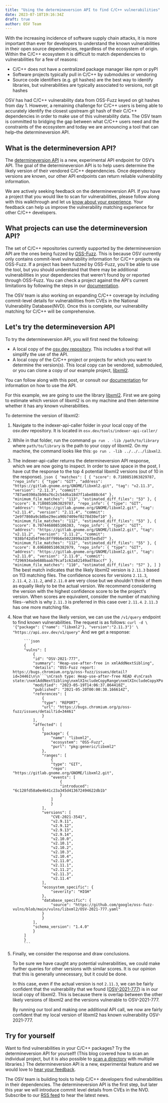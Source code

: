 ```yaml
---
title: "Using the determineversion API to find C/C++ vulnerabilities"
date: 2023-07-18T19:16:34Z
draft: true
author: OSV Team
---
```

With the increasing incidence of software supply chain attacks, it is more important than ever for developers to understand the known vulnerabilities in their open source dependencies, regardless of the ecosystem of origin. Within the C/C++ ecosystem it is difficult to match dependencies to vulnerabilities for a few of reasons:

- C/C++ does not have a centralized package manager like npm or pyPI
- Software projects typically pull in C/C++ by submodules or vendoring
- Source code identifiers (e.g. git hashes) are the best way to identify libraries, but vulnerabilities are typically associated to versions, not git hashes

OSV has had C/C++ vulnerability data from OSS-Fuzz keyed on git hashes from day 1. However, a remaining challenge for C/C++ users is being able to accurately identify the closest upstream git hash of their C/C++ dependencies in order to make use of this vulnerability data. The OSV team is committed to bridging the gap between what C/C++ users need and the constraints of the ecosystem and today we are announcing a tool that can help–the determineversion API. 
<!--more-->

## What is the determineversion API?
The [determineversion API](https://google.github.io/osv.dev/post-v1-determineversion/) is a new, experimental API endpoint for OSV’s API. The goal of the determineversion API is to help users determine the likely version of their vendored C/C++ dependencies. Once dependency versions are known, our other API endpoints can return reliable vulnerability information. 

We are actively seeking feedback on the determineversion API. If you have a project that you would like to scan for vulnerabilities, please follow along with this walkthrough and let us [know about your experience](https://github.com/google/osv.dev/issues/new). Your feedback can help us improve the vulnerability matching experience for other C/C++ developers. 

## What projects can use the determineversion API?
The set of C/C++ repositories currently supported by the determineversion API are the ones being fuzzed by [OSS-Fuzz](https://github.com/google/oss-fuzz). This is because OSV currently only contains commit-level vulnerability information for C/C++ projects via OSS-Fuzz. If a project has been fuzzed by OSS-Fuzz, you’ll be able to use the tool, but you should understand that there may be additional vulnerabilities in your dependencies that weren’t found by or reported through OSS-Fuzz. You can check a project against the API's current limitations by following the steps in our [documentation](https://google.github.io/osv.dev/post-v1-determineversion/#available-libraries). 

The OSV team is also working on expanding C/C++ coverage by including commit-level details for vulnerabilities from CVEs in the National Vulnerability Database(NVD). Once this is complete, our vulnerability matching for C/C++ will be comprehensive. 

## Let's try the determineversion API
To try the determineversion API, you will first need the following:

- A local copy of the [osv.dev repository](https://github.com/google/osv.dev). This includes a tool that will simplify the use of the API.
- A local copy of the C/C++ project or projects for which you want to determine the version(s). This local copy can be vendored, submoduled, or you can clone a copy of our example project, [libxml2](https://github.com/GNOME/libxml2).

You can follow along with this post, or consult our [documentation](https://google.github.io/osv.dev/post-v1-determineversion/) for information on how to use the API. 

For this example, we are going to use the library [libxml2](https://github.com/GNOME/libxml2). First we are going to estimate which version of libxml2 is on my machine and then determine whether it has any known vulnerabilities.

To determine the version of libxml2:

1. Navigate to the indexer-api-caller folder in your local copy of the osv.dev repository. It is located in `osv.dev/tools/indexer-api-caller/`
2. While in that folder, run the command `go run . -lib /path/to/library` where `path/to/library` is the path to your copy of libxml2. On my machine, the command looks like this: `go run . -lib ../../../libxml2`. 
3. The indexer-api-caller returns the determineversion API response, which we are now going to inspect. In order to save space in the post, I have cut the response to the top 4 potential libxml2 versions (out of 10 in the response). 
        ```json
        {
        "matches": [
            {
            "score": 0.7180851063829787,
            "repo_info": {
                "type": "GIT",
                "address": "https://gitlab.gnome.org/GNOME/libxml2.git",
                "tag": "v2.11.3",
                "version": "2.11.3",
                "commit": "787ae0390a3b90a76c2c54d6a18d7f1abe888c64"
            },
            "minimum_file_matches": "113",
            "estimated_diff_files": "53"
            },
            {
            "score": 0.7180851063829787,
            "repo_info": {
                "type": "GIT",
                "address": "https://gitlab.gnome.org/GNOME/libxml2.git",
                "tag": "v2.11.4",
                "version": "2.11.4",
                "commit": "2e9f7860a9cb8be29eca90b7409ef0278d30ef10"
            },
            "minimum_file_matches": "112",
            "estimated_diff_files": "53"
            },
            {
            "score": 0.7074468085106383,
            "repo_info": {
                "type": "GIT",
                "address": "https://gitlab.gnome.org/GNOME/libxml2.git",
                "tag": "v2.11.2",
                "version": "2.11.2",
                "commit": "838bf42d54f94c8ff99b6e5022899a32875ed5d7"
            },
            "minimum_file_matches": "112",
            "estimated_diff_files": "55"
            },
            {
            "score": 0.6968085106382979,
            "repo_info": {
                "type": "GIT",
                "address": "https://gitlab.gnome.org/GNOME/libxml2.git",
                "tag": "v2.11.0",
                "version": "2.11.0",
                "commit": "f296934ade688baab79caf1c62a82149ad78accf"
            },
            "minimum_file_matches": "110",
            "estimated_diff_files": "57"
            },
        ]
        }
        ```
        The best match indicates that the likely libxml2 version is `2.11.3` based on 113 matching files. The confidence scores for versions `2.11.3`, `2.11.4`, `2.11.2`, and `2.11.0` are very close but we shouldn't think of them as equally likely to be the actual version. We recommend considering the version with the highest confidence score to be the project's version. When scores are equivalent, consider the number of matching files--which is why `2.11.3` is preferred in this case over `2.11.4`. `2.11.3` has one more matching file. 

4. Now that we have the likely version, we can use the `/v1/query` endpoint to find known vulnerabilities. The request is as follows:
        ```
        curl -d \
        '{"package": {"name": "libxml2"}, "version":"2.11.3"}' \
        "https://api.osv.dev/v1/query"
        ```
        And we get a response:

            ```json
            {
            "vulns": [
                {
                "id": "OSV-2021-777",
                "summary": "Heap-use-after-free in xmlAddNextSibling",
                "details": "OSS-Fuzz report: https://bugs.chromium.org/p/oss-fuzz/issues/detail?id=34461\n\n```\nCrash type: Heap-use-after-free READ 4\nCrash state:\nxmlAddNextSibling\nxmlXIncludeCopyRange\nxmlXIncludeCopyXPointer\n```\n",
                "modified": "2023-05-19T14:06:37.864410Z",
                "published": "2021-05-20T00:00:30.166614Z",
                "references": [
                    {
                    "type": "REPORT",
                    "url": "https://bugs.chromium.org/p/oss-fuzz/issues/detail?id=34461"
                    }
                ],
                "affected": [
                    {
                    "package": {
                        "name": "libxml2",
                        "ecosystem": "OSS-Fuzz",
                        "purl": "pkg:generic/libxml2"
                    },
                    "ranges": [
                        {
                        "type": "GIT",
                        "repo": "https://gitlab.gnome.org/GNOME/libxml2.git",
                        "events": [
                            {
                            "introduced": "6c128fd58a0e4641c23a345d413672494622db1b"
                            }
                        ]
                        }
                    ],
                    "versions": [
                        "CVE-2021-3541",
                        "v2.9.11",
                        "v2.9.12",
                        "v2.9.13",
                        "v2.9.14",
                        "v2.10.0",
                        "v2.10.1",
                        "v2.10.2",
                        "v2.10.3",
                        "v2.10.4",
                        "v2.11.0",
                        "v2.11.1",
                        "v2.11.2",
                        "v2.11.3",
                        "v2.11.4"
                    ],
                    "ecosystem_specific": {
                        "severity": "HIGH"
                    },
                    "database_specific": {
                        "source": "https://github.com/google/oss-fuzz-vulns/blob/main/vulns/libxml2/OSV-2021-777.yaml"
                    }
                    }
                ],
                "schema_version": "1.4.0"
                }
            ]
            }
            ```
5. Finally, we consider the response and draw conclusions. 
    
    To be sure we have caught any potential vulnerabilities, we could make further queries for other versions with similar scores. It is our opinion that this is generally unnecessary, but it could be done. 

    In this case, even if the actual version is not `2.11.3`, we can be fairly confident that the vulnerability that we found ([OSV-2021-777](https://osv.dev/vulnerability/OSV-2021-777)) is in our local copy of libxml2. This is because there is overlap between the other likely versions of libxml2 and the versions vulnerable to OSV-2021-777.

    By running our tool and making one additional API call, we now are fairly confident that my local version of libxml2 has known vulnerability OSV-2021-777.

## Try for yourself
Want to find vulnerabilities in your C/C++ packages? Try the determineversion API for yourself! (This blog covered how to scan an individual project, but it is also possible to [scan a directory](https://google.github.io/osv.dev/post-v1-determineversion/#steps-to-use-the-indexer-api-caller) with multiple libraries.) The determineversion API is a new, experimental feature and we would love to [hear your feedback](https://github.com/google/osv.dev/issues/new). 

The OSV team is building tools to help C/C++ developers find vulnerabilities in their dependencies. The determineversion API is the first step, but later this year we will introduce commit level details from CVEs in the NVD. Subscribe to our [RSS feed](https://osv.dev/blog/index.xml) to hear the latest news. 

